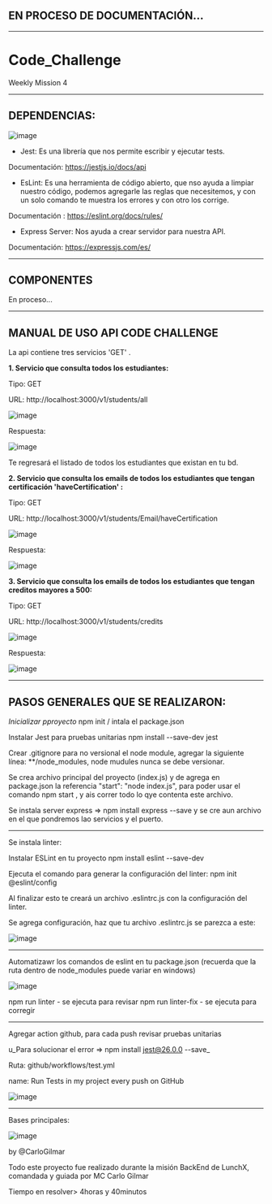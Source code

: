 ## EN PROCESO DE DOCUMENTACIÓN...


---

# Code_Challenge
Weekly Mission 4

---

## DEPENDENCIAS:


![image](https://user-images.githubusercontent.com/99162884/167360331-52ac5a1b-9395-47ac-9d3c-3b36a36dc817.png)



- Jest: Es una librería que nos permite escribir y ejecutar tests.

 Documentación: https://jestjs.io/docs/api


- EsLint: Es una herramienta de código abierto, que nso ayuda a limpiar nuestro código, podemos agregarle las reglas que necesitemos, y con un solo comando te muestra los errores y con otro los corrige.

 Documentación : https://eslint.org/docs/rules/
 
- Express Server: Nos ayuda a crear servidor para nuestra API.

 Documentación: https://expressjs.com/es/
 
 

---

## COMPONENTES

En proceso...


---
## MANUAL DE USO API CODE CHALLENGE

La api contiene tres servicios 'GET' .

__1. Servicio que consulta todos los estudiantes:__

Tipo: GET

URL: http://localhost:3000/v1/students/all


![image](https://user-images.githubusercontent.com/99162884/167358660-2830dee8-b5ef-4fef-abb5-89c508cbedba.png)


Respuesta:

![image](https://user-images.githubusercontent.com/99162884/167358728-b020ecc6-8ced-4f1a-a7b2-2ffcd368005f.png)


Te regresará el listado de todos los estudiantes que existan en tu bd.


__2. Servicio que consulta los emails de todos los estudiantes que tengan certificación 'haveCertification' :__

Tipo: GET

URL: http://localhost:3000/v1/students/Email/haveCertification


![image](https://user-images.githubusercontent.com/99162884/167359164-7e406ec0-dc1b-44bc-b6b8-5180f5c8c86b.png)


Respuesta:


![image](https://user-images.githubusercontent.com/99162884/167359229-c3f6988f-a631-49cf-b0e4-ad0725e04c5b.png)



__3. Servicio que consulta los emails de todos los estudiantes que tengan creditos mayores a 500:__

Tipo: GET

URL: http://localhost:3000/v1/students/credits

![image](https://user-images.githubusercontent.com/99162884/167359509-5129557c-8704-4af3-bcdb-2c4d917247e5.png)


Respuesta:

![image](https://user-images.githubusercontent.com/99162884/167359477-11507cf8-0db9-4ff5-b118-e59f25a288f9.png)



---


## PASOS GENERALES QUE SE REALIZARON:

_Inicializar pproyecto_
npm init / intala el package.json

Instalar Jest para pruebas unitarias npm install --save-dev jest

Crear .gitignore para no versional el node module, agregar la  siguiente línea: **/node_modules, node mudules nunca se debe versionar.

Se crea archivo principal del proyecto (index.js) y de agrega en package.json la referencia "start": "node index.js", para poder usar el comando npm start , y ais correr todo lo qye contenta este archivo.

Se instala server express => npm install express --save y se cre aun archivo en el que pondremos lao servicios y el puerto.

---

Se instala linter:

Instalar ESLint en tu proyecto
npm install eslint --save-dev

Ejecuta el comando para generar la configuración del linter:
npm init @eslint/config


Al finalizar esto te creará un archivo .eslintrc.js con la configuración del linter.

Se agrega configuración, haz que tu archivo .eslintrc.js se parezca a este:


![image](https://user-images.githubusercontent.com/99162884/167359634-883b0c61-66a9-4344-a8e8-93e8405b88e5.png)

---

Automatizawr los comandos de eslint en tu package.json (recuerda que la ruta dentro de node_modules puede variar en windows)


  ![image](https://user-images.githubusercontent.com/99162884/167359746-f9db356a-36b0-403f-a5f9-d26236f47a92.png)
  
  
  npm run linter - se ejecuta para revisar
  npm run linter-fix - se ejecuta para corregir
  
  
  
  ---
  
  Agregar action github, para cada push revisar pruebas unitarias
  
  u_Para solucionar el error => npm install jest@26.0.0 --save_
  
  Ruta:  github/workflows/test.yml
  
  
  name: Run Tests in my project every push on GitHub
  

![image](https://user-images.githubusercontent.com/99162884/167359888-80468281-d910-45ce-bfcf-de28deafe2a1.png)

  
  ---
  
  
 Bases principales:
  
  
  ![image](https://user-images.githubusercontent.com/99162884/167321605-d66599c8-a3bf-4279-a3ce-c50cc41ab207.png)
  
  by @CarloGilmar

Todo este proyecto fue realizado durante la misión BackEnd  de LunchX, comandada y guiada por MC Carlo Gilmar 
  
 Tiempo en resolver> 4horas y 40minutos
